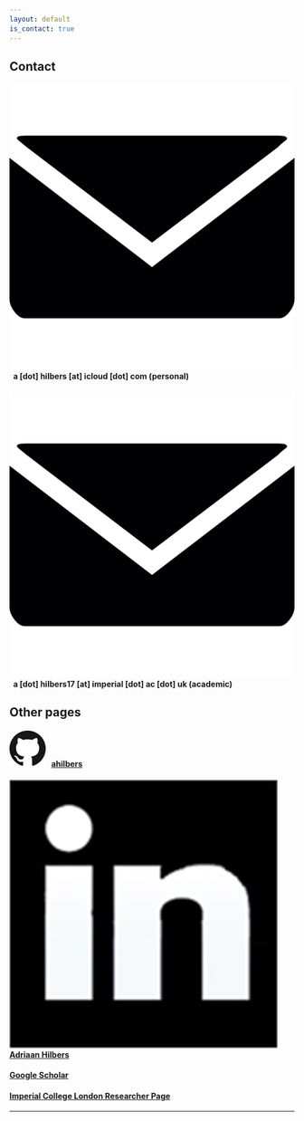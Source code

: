 ```yaml
---
layout: default
is_contact: true
---
```


## Contact

#### <img class="inline-picture" src="images/email.png"> &nbsp; a [dot] hilbers [at] icloud [dot] com (personal)

#### <img class="inline-picture" src="images/email.png"> &nbsp; a [dot] hilbers17 [at] imperial [dot] ac [dot] uk (academic)



## Other pages

#### <img class="inline-picture" src="images/github.png"> &nbsp; [ahilbers](https://github.com/ahilbers)

#### <img class="inline-picture" src="images/linkedin.jpeg"> &nbsp; [Adriaan Hilbers](https://za.linkedin.com/in/adriaan-hilbers-5a155aa5)

#### [Google Scholar](https://scholar.google.com/citations?user=SqSbcwQAAAAJ&hl=en&oi=ao)

#### [Imperial College London Researcher Page](http://www.imperial.ac.uk/people/a.hilbers17)


---
